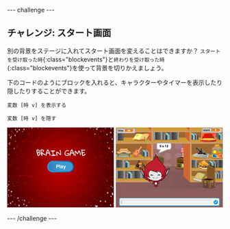 \--- challenge \---

## チャレンジ: スタート画面

別の背景をステージに入れてスタート画面を変えることはできますか？ `スタートを受け取った時`{:class="blockevents"}と`終わりを受け取った時`{:class="blockevents"}を使って背景を切りかえましょう。

下のコードのようにブロックを入れると、キャラクターやタイマーを表示したり隠したりすることができます。

```blocks
変数 [時 v] を表示する
```

```blocks
変数 [時 v] を隠す
```

![スクリーンショット](images/brain-startscreen.png)

\--- /challenge \---